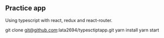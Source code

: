 ## Practice app

Using typescript with react, redux and react-router.

git clone git@github.com:lata2694/typesctiptapp.git
yarn install
yarn start